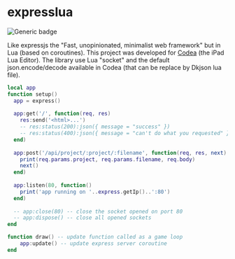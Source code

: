 # expresslua
![Generic badge](https://img.shields.io/badge/status-development-orange.svg)

Like expressjs the "Fast, unopinionated, minimalist web framework" but in Lua (based on coroutines).
This project was developed for [Codea](https://codea.io/) (the iPad Lua Editor).
The library use Lua "socket" and the default json.encode/decode available in Codea (that can be replace by Dkjson lua file).

~~~lua
local app
function setup()
  app = express()
  
  app:get('/', function(req, res)
    res:send('<html>...')
    -- res:status(200):json({ message = "success" })
    -- res:status(400):json({ message = "can't do what you requested" })
  end)
  
  app:post('/api/project/:project/:filename', function(req, res, next)
    print(req.params.project, req.params.filename, req.body)
    next()
  end)
  
  app:listen(80, function()
    print('app running on '..express.getIp()..':80')
  end)
  
  -- app:close(80) -- close the socket opened on port 80
  -- app:dispose() -- close all opened sockets
end

function draw() -- update function called as a game loop
    app:update() -- update express server coroutine
end
~~~
